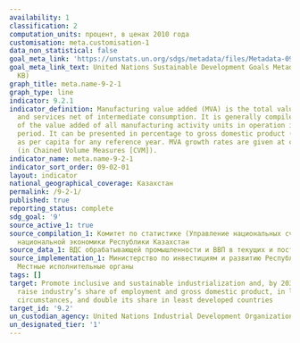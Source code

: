 ```yaml
---
availability: 1
classification: 2
computation_units: процент, в ценах 2010 года
customisation: meta.customisation-1
data_non_statistical: false
goal_meta_link: 'https://unstats.un.org/sdgs/metadata/files/Metadata-09-02-01.pdf '
goal_meta_link_text: United Nations Sustainable Development Goals Metadata (PDF 217
  KB)
graph_title: meta.name-9-2-1
graph_type: line
indicator: 9.2.1
indicator_definition: Manufacturing value added (MVA) is the total value of goods
  and services net of intermediate consumption. It is generally compiled as the sum
  of the value added of all manufacturing activity units in operation in the reference
  period. It can be presented in percentage to gross domestic product (GDP) as well
  as per capita for any reference year. MVA growth rates are given at constant prices
  (in Chained Volume Measures [CVM]).
indicator_name: meta.name-9-2-1
indicator_sort_order: 09-02-01
layout: indicator
national_geographical_coverage: Казахстан
permalink: /9-2-1/
published: true
reporting_status: complete
sdg_goal: '9'
source_active_1: true
source_compilation_1: Комитет по статистике (Управление национальных счетов) Министерства
  национальной экономики Республики Казахстан
source_data_1: ВДС обрабатывающей промышленности и ВВП в текущих и постоянных ценах
source_implementation_1: Министерство по инвестициям и развитию Республики Казахстан,
  Местные исполнительные органы
tags: []
target: Promote inclusive and sustainable industrialization and, by 2030, significantly
  raise industry’s share of employment and gross domestic product, in line with national
  circumstances, and double its share in least developed countries
target_id: '9.2'
un_custodian_agency: United Nations Industrial Development Organization (UNIDO)
un_designated_tier: '1'
---
```

